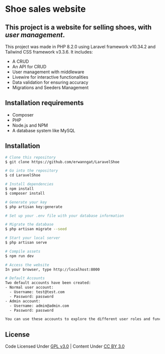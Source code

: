 # Shoe sales website 

## This project is a website for selling shoes, with ***user management***.

This project was made in PHP 8.2.0 using Laravel framework v10.34.2 and Tailwind CSS framework v3.3.6.
It includes:
- A CRUD
- An API for CRUD
- User management with middleware
- Livewire for interactive functionalities
- Data validation for ensuring accuracy
- Migrations and Seeders Management

## Installation requirements
- Composer
- PHP
- Node.js and NPM
- A database system like MySQL

## Installation
```bash
# Clone this repository
$ git clone https://github.com/erwanngat/LaravelShoe

# Go into the repository
$ cd LaravelShoe

# Install dependencies
$ npm install
$ composer install

# Generate your key
$ php artisan key:generate

# Set up your .env file with your database information

# Migrate the database
$ php artisan migrate --seed

# Start your local server 
$ php artisan serve

# Compile assets
$ npm run dev

# Access the website
In your browser, type http://localhost:8000

# Default Accounts
Two default accounts have been created:
- Normal user account:
  - Username: test@test.com
  - Password: password
- Admin account:
  - Username: admin@admin.com
  - Password: password

You can use these accounts to explore the different user roles and functionalities in the application.
```

## License 

Code Licensed Under [GPL v3.0](https://www.gnu.org/licenses/gpl-3.0.en.html) | Content Under [CC BY 3.0](https://creativecommons.org/licenses/by/3.0/)

